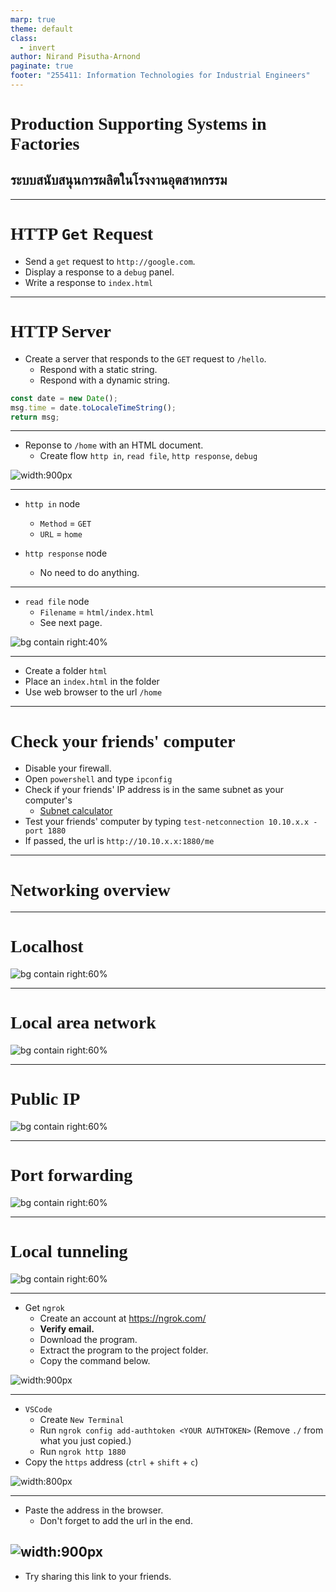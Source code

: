 ```yaml
---
marp: true
theme: default
class:
  - invert
author: Nirand Pisutha-Arnond
paginate: true
footer: "255411: Information Technologies for Industrial Engineers"
---
```


<style>
@import url('https://fonts.googleapis.com/css2?family=Prompt:ital,wght@0,100;0,300;0,400;0,700;1,100;1,300;1,400;1,700&display=swap');

    :root {
    font-family: Prompt;
    --hl-color: #D57E7E;
}
h1 {
  font-family: Prompt
}
</style>

# Production Supporting Systems in Factories

## ระบบสนับสนุนการผลิตในโรงงานอุตสาหกรรม

---

# HTTP `Get` Request

- Send a `get` request to `http://google.com`.
- Display a response to a `debug` panel.
- Write a response to `index.html`

---

# HTTP Server

- Create a server that responds to the `GET` request to `/hello`.
  - Respond with a static string.
  - Respond with a dynamic string.

```javascript
const date = new Date();
msg.time = date.toLocaleTimeString();
return msg;
```

---

- Reponse to `/home` with an HTML document.
  - Create flow `http in`, `read file`, `http response`, `debug`

![width:900px](./img/M1_4_flow.png)

---

- `http in` node

  - `Method` = `GET`
  - `URL` = `home`

- `http response` node
  - No need to do anything.

---

- `read file` node
  - `Filename` = `html/index.html`
  - See next page.

![bg contain right:40%](./img/M1_4_read_file.png)

---

- Create a folder `html`
- Place an `index.html` in the folder
- Use web browser to the url `/home`

---

# Check your friends' computer

- Disable your firewall.
- Open `powershell` and type `ipconfig`
- Check if your friends' IP address is in the same subnet as your computer's
  - [Subnet calculator](https://www.solarwinds.com/free-tools/advanced-subnet-calculator)
- Test your friends' computer by typing `test-netconnection 10.10.x.x -port 1880`
- If passed, the url is `http://10.10.x.x:1880/me`

---

# Networking overview

---

# Localhost

![bg contain right:60%](./img/network1_1.png)

---

# Local area network

![bg contain right:60%](./img/network1_2.png)

---

# Public IP

![bg contain right:60%](./img/network1_3.png)

---

# Port forwarding

![bg contain right:60%](./img/network1_4.png)

---

# Local tunneling

![bg contain right:60%](./img/network1_5.png)

---

- Get `ngrok`
  - Create an account at https://ngrok.com/
  - **Verify email.**
  - Download the program.
  - Extract the program to the project folder.
  - Copy the command below.

![width:900px](./img/M1_5_copy_auth.png)

---

- `VSCode`
  - Create `New Terminal`
  - Run `ngrok config add-authtoken <YOUR AUTHTOKEN>` (Remove `./` from what you just copied.)
  - Run `ngrok http 1880`
- Copy the `https` address (`ctrl` + `shift` + `c`)

![width:800px](./img/M1_5_url2.png)

---

- Paste the address in the browser.
  - Don't forget to add the url in the end.

## ![width:900px](./img/M1_5_url_web.png)

- Try sharing this link to your friends.
